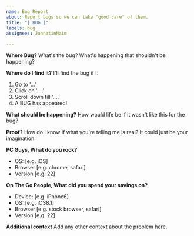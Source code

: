 ```yaml
---
name: Bug Report
about: Report bugs so we can take "good care" of them.
title: "[ BUG ]"
labels: bug
assignees: JannatinNaim

---
```


**Where Bug?**
What's the bug? What's happening that shouldn't be happening?

**Where do I find It?**
I'll find the bug if I:
1. Go to '...'
2. Click on '....'
3. Scroll down till '....'
4. A BUG has appeared!

**What should be happening?**
How would life be if it wasn't like this for the bug?

**Proof?**
How do I know if what you're telling me is real? It could just be your imagination.

**PC Guys, What do you rock?**
 - OS: [e.g. iOS]
 - Browser [e.g. chrome, safari]
 - Version [e.g. 22]

**On The Go People, What did you spend your savings on?**
 - Device: [e.g. iPhone6]
 - OS: [e.g. iOS8.1]
 - Browser [e.g. stock browser, safari]
 - Version [e.g. 22]

**Additional context**
Add any other context about the problem here.
